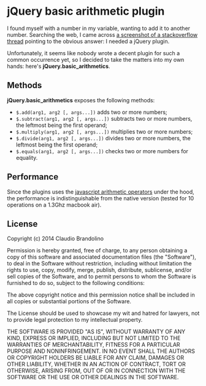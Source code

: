 # jQuery basic arithmetic plugin

I found myself with a number in my variable, wanting to add it to another number. Searching the web, I came across [a screenshot of a stackoverflow thread](http://www.doxdesk.com/img/updates/20091116-so-large.gif) pointing to the obvious answer: I needed a jQuery plugin.

Unfortunately, it seems like nobody wrote a decent plugin for such a common occurrence yet, so I decided to take the matters into my own hands: here's **jQuery.basic_arithmetics**.

## Methods

**jQuery.basic_arithmetics** exposes the following methods:

- `$.add(arg1, arg2 [, args...])` adds two or more numbers;
- `$.subtract(arg1, arg2 [, args...])` subtracts two or more numbers, the leftmost being the first operand;
- `$.multiply(arg1, arg2 [, args...])` multiplies two or more numbers;
- `$.divide(arg1, arg2 [, args...])` divides two or more numbers, the leftmost being the first operand;
- `$.equals(arg1, arg2 [, args...])` checks two or more numbers for equality.

## Performance

Since the plugins uses the [javascript arithmetic operators](https://developer.mozilla.org/en-US/docs/Web/JavaScript/Reference/Operators/Arithmetic_Operators) under the hood, the performance is indistinguishable from the native version (tested for 10 operations on a 1.3Ghz macbook air).

## License

Copyright (c) 2014 Claudio Brandolino

Permission is hereby granted, free of charge, to any person obtaining a copy of this software and associated documentation files (the "Software"), to deal in the Software without restriction, including without limitation the rights to use, copy, modify, merge, publish, distribute, sublicense, and/or sell copies of the Software, and to permit persons to whom the Software is furnished to do so, subject to the following conditions:

The above copyright notice and this permission notice shall be included in all copies or substantial portions of the Software.

The License should be used to showcase my wit and hatred for lawyers, not to provide legal protection to my intellectual property.

THE SOFTWARE IS PROVIDED "AS IS", WITHOUT WARRANTY OF ANY KIND, EXPRESS OR IMPLIED, INCLUDING BUT NOT LIMITED TO THE WARRANTIES OF MERCHANTABILITY, FITNESS FOR A PARTICULAR PURPOSE AND NONINFRINGEMENT. IN NO EVENT SHALL THE AUTHORS OR COPYRIGHT HOLDERS BE LIABLE FOR ANY CLAIM, DAMAGES OR OTHER LIABILITY, WHETHER IN AN ACTION OF CONTRACT, TORT OR OTHERWISE, ARISING FROM, OUT OF OR IN CONNECTION WITH THE SOFTWARE OR THE USE OR OTHER DEALINGS IN THE SOFTWARE.
